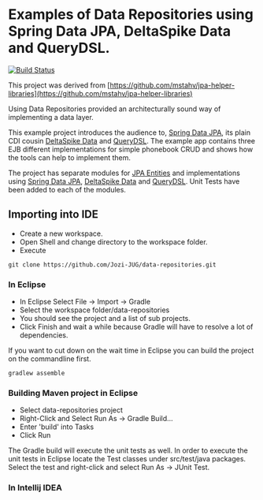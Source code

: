 # Examples of Data Repositories using Spring Data JPA, DeltaSpike Data and QueryDSL.

[![Build Status](https://travis-ci.org/corneil/data-repositories.png?branch=master)](https://travis-ci.org/corneil/data-repositories)

This project was derived from [https://github.com/mstahv/jpa-helper-libraries](https://github.com/mstahv/jpa-helper-libraries)

Using Data Repositories provided an architecturally sound way of implementing a data layer.

This example project introduces the audience to, [Spring Data JPA](http://projects.spring.io/spring-data-jpa), its plain CDI cousin [DeltaSpike Data](https://deltaspike.apache.org/documentation/data.html) and [QueryDSL](http://www.querydsl.com). 
The example app contains three EJB different implementations for simple phonebook CRUD and shows how the tools can help to implement them.

The project has separate modules for [JPA Entities](data-entities) and implementations using [Spring Data JPA](spring-data), [DeltaSpike Data](delta-spike-data) and [QueryDSL](querydsl-data).
Unit Tests have been added to each of the modules.

## Importing into IDE
* Create a new workspace.
* Open Shell and change directory to the workspace folder.
* Execute
```
git clone https://github.com/Jozi-JUG/data-repositories.git
```
### In Eclipse
* In Eclipse Select File -> Import -> Gradle
* Select the workspace folder/data-repositories
* You should see the project and a list of sub projects.
* Click Finish and wait a while because Gradle will have to resolve a lot of dependencies.

If you want to cut down on the wait time in Eclipse you can build the project on the commandline first.  
```
gradlew assemble
```
### Building Maven project in Eclipse
* Select data-repositories project
* Right-Click and Select Run As -> Gradle Build...
* Enter 'build' into Tasks
* Click Run

The Gradle build will execute the unit tests as well.
In order to execute the unit tests in Eclipse locate the Test classes under src/test/java packages.  
Select the test and right-click and select Run As -> JUnit Test.

### In Intellij IDEA